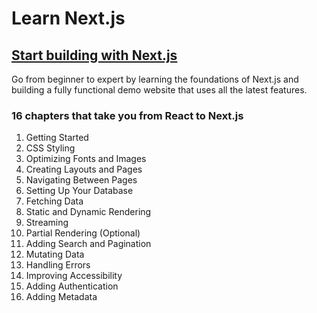 # Learn Next.js

## [Start building with Next.js](https://nextjs.org/learn)

Go from beginner to expert by learning the foundations of Next.js and building a fully functional demo website that uses all the latest features.

### 16 chapters that take you from React to Next.js

1.  Getting Started
2.  CSS Styling
3.  Optimizing Fonts and Images
4.  Creating Layouts and Pages
5.  Navigating Between Pages
6.  Setting Up Your Database
7.  Fetching Data
8.  Static and Dynamic Rendering
9.  Streaming
10. Partial Rendering (Optional)
11. Adding Search and Pagination
12. Mutating Data
13. Handling Errors
14. Improving Accessibility
15. Adding Authentication
16. Adding Metadata
